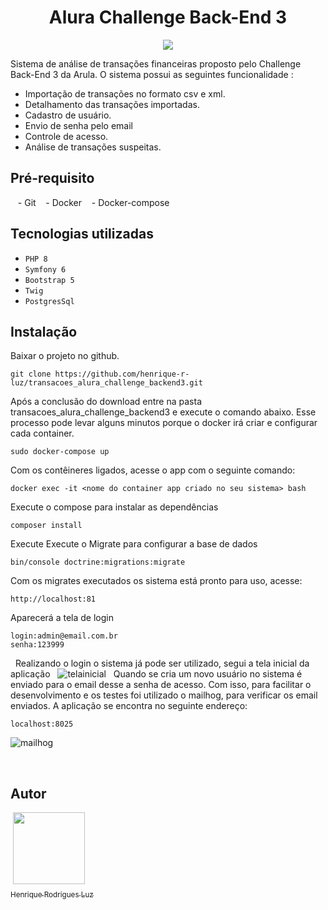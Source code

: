 <h1 align="center"!>Alura Challenge Back-End 3</h1>

<p align="center">
<img src="http://img.shields.io/static/v1?label=STATUS&message=BETA&color=GREEN&style=for-the-badge"/>
</p>

Sistema de análise de transações financeiras proposto pelo Challenge Back-End 3 da Arula. O sistema possui as seguintes funcionalidade :

- Importação de transações no formato csv e xml.
- Detalhamento das transações importadas.
- Cadastro de usuário.
- Envio de senha pelo email
- Controle de acesso.
- Análise de transações suspeitas.

## Pré-requisito
   - Git
   - Docker
   - Docker-compose

## Tecnologias utilizadas

- ``PHP 8``
- ``Symfony 6``
- ``Bootstrap 5``
- ``Twig``
- ``PostgresSql``

## Instalação
Baixar o projeto no github.
~~~
git clone https://github.com/henrique-r-luz/transacoes_alura_challenge_backend3.git
~~~ 
Após a conclusão do download entre na pasta transacoes_alura_challenge_backend3 e execute o comando abaixo.
Esse processo pode levar alguns minutos porque o docker irá criar e configurar
cada container. 
~~~
sudo docker-compose up
~~~ 
Com os contêineres ligados, acesse o app com o seguinte comando:
~~~
docker exec -it <nome do container app criado no seu sistema> bash
~~~
Execute o compose para instalar as dependências
~~~
composer install
~~~
Execute Execute o Migrate para configurar a base de dados 
~~~
bin/console doctrine:migrations:migrate
~~~
Com os migrates executados os sistema está pronto para uso, acesse:
~~~
http://localhost:81
~~~
Aparecerá a tela de login
~~~
login:admin@email.com.br
senha:123999
~~~
 
Realizando o login o sistema já pode ser utilizado, segui a tela inicial da aplicação
 
![telainicial](https://user-images.githubusercontent.com/12544898/190865747-0776b738-df9f-4be2-9abc-30fe45701eef.png)
 
Quando se cria um novo usuário no sistema é enviado para o email desse a senha de acesso. Com isso, para facilitar o desenvolvimento e os testes foi utilizado o mailhog, para verificar os email enviados. A aplicação se encontra no seguinte endereço: 
~~~
localhost:8025  
~~~
![mailhog](https://user-images.githubusercontent.com/12544898/190865947-fbfc920c-05dd-48a6-b21c-9653a8199905.png)

 
## Autor

 [<img src="https://user-images.githubusercontent.com/12544898/174133076-fc3467c3-3908-436f-af3d-2635e4312180.png" width=115><br><sub>Henrique Rodrigues Luz</sub>](https://github.com/henrique-r-luz) 
